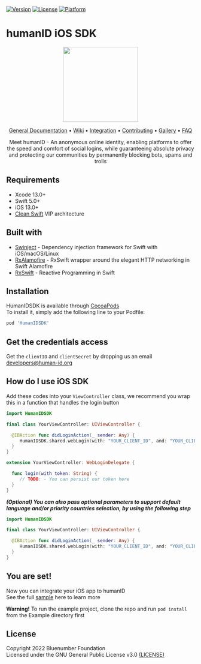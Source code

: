[![Version](https://img.shields.io/cocoapods/v/HumanIDSDK.svg?style=flat)](https://cocoapods.org/pods/HumanIDSDK)
[![License](https://img.shields.io/cocoapods/l/HumanIDSDK.svg?style=flat)](https://cocoapods.org/pods/HumanIDSDK)
[![Platform](https://img.shields.io/cocoapods/p/HumanIDSDK.svg?style=flat)](https://cocoapods.org/pods/HumanIDSDK)

# humanID iOS SDK

<p align="center">
<img src="https://user-images.githubusercontent.com/2031493/80385493-4f1b8480-88d0-11ea-8110-ab62c747a997.png" width="200" height="200">
</p>

<p align="center">
<a href="https://github.com/bluenumberfoundation/humanid-documentation">General Documentation</a> •
<a href="https://github.com/bluenumberfoundation/humanid-ios-sdk/wiki">Wiki</a> •
<a href="https://github.com/bluenumberfoundation/humanid-ios-sdk/wiki/integration">Integration</a> •
<a href="https://github.com/bluenumberfoundation/humanid-documentation/blob/master/contributing.md">Contributing</a> •
<a href="https://github.com/bluenumberfoundation/humanid-documentation/blob/master/gallery.md">Gallery</a> •
<a href="https://github.com/bluenumberfoundation/humanid-documentation/blob/master/faq.md">FAQ</a>
</p>

<p align="center">
Meet humanID - An anonymous online identity, enabling platforms to offer the speed and comfort of social logins, while guaranteeing absolute privacy and protecting our communities by permanently blocking bots, spams and trolls
</p>

## Requirements

* Xcode 13.0+
* Swift 5.0+
* iOS 13.0+
* [Clean Swift](https://clean-swift.com) VIP architecture

## Built with

* [Swinject](https://github.com/Swinject/Swinject) - Dependency injection framework for Swift with iOS/macOS/Linux
* [RxAlamofire](https://github.com/RxSwiftCommunity/RxAlamofire) - RxSwift wrapper around the elegant HTTP networking in Swift Alamofire
* [RxSwift](https://github.com/ReactiveX/RxSwift) - Reactive Programming in Swift

## Installation

HumanIDSDK is available through [CocoaPods](https://cocoapods.org)\
To install it, simply add the following line to your Podfile:

```ruby
pod 'HumanIDSDK'
```

## Get the credentials access

Get the ```clientID``` and ```clientSecret``` by dropping us an email [developers@human-id.org](mailto:developers@human-id.org)

## How do I use iOS SDK

Add these codes into your ```ViewController``` class, we recommend you wrap this in a function that handles the login button

```swift
import HumanIDSDK

final class YourViewController: UIViewController {

  @IBAction func didLoginAction(_ sender: Any) {
     HumanIDSDK.shared.webLogin(with: "YOUR_CLIENT_ID", and: "YOUR_CLIENT_SECRET")
  }
}

extension YourViewController: WebLoginDelegate {

  func login(with token: String) {
     // TODO: - You can persist our token here
  }
}
```

***(Optional) You can also pass optional parameters to support default language and/or priority countries selection, by using the following step***

```swift
import HumanIDSDK

final class YourViewController: UIViewController {

  @IBAction func didLoginAction(_ sender: Any) {
     HumanIDSDK.shared.webLogin(with: "YOUR_CLIENT_ID", and: "YOUR_CLIENT_SECRET", language: SupportedLanguage.ENGLISH_US, countries: [CountryCode.UNITED_STATES])
  }
}
```

## You are set!

Now you can integrate your iOS app to humanID\
See the full [sample](https://github.com/bluenumberfoundation/humanid-ios-sdk/tree/master/Example) here to learn more

**Warning!**
To run the example project, clone the repo and run `pod install` from the Example directory first

## License

Copyright 2022 Bluenumber Foundation\
Licensed under the GNU General Public License v3.0 [(LICENSE)](https://github.com/bluenumberfoundation/humanid-ios-sdk/blob/master/LICENSE)
